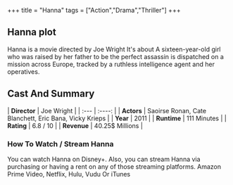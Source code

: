+++
title = "Hanna"
tags = ["Action","Drama","Thriller"]
+++
## Hanna plot
Hanna is a movie directed by Joe Wright It's about A sixteen-year-old girl who was raised by her father to be the perfect assassin is dispatched on a mission across Europe, tracked by a ruthless intelligence agent and her operatives.
## Cast And Summary
| **Director**      | Joe Wright |
    | :---        |    :----:   |
    |  **Actors** | Saoirse Ronan, Cate Blanchett, Eric Bana, Vicky Krieps |
    | **Year**   | 2011    |
    |  **Runtime** | 111 Minutes |
    |  **Rating** | 6.8 / 10 | 
    |  **Revenue** | 40.25$ Millions |
### How To Watch / Stream Hanna
You can watch Hanna on Disney+.
Also, you can stream Hanna via purchasing or having a rent on any of those streaming platforms.
Amazon Prime Video, Netflix, Hulu, Vudu Or iTunes